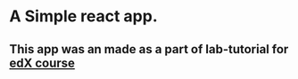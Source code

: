 # A Simple react app.
## This app was an made as a part of lab-tutorial for [edX course](https://courses.edx.org/courses/course-v1:Microsoft+DEV281x+4T2017/course/)

